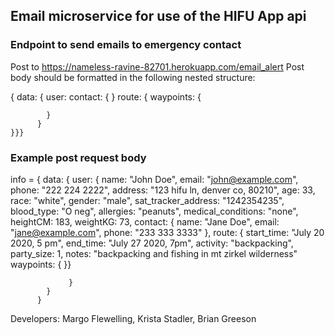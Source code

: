 ## Email microservice for use of the HIFU App api

### Endpoint to send emails to emergency contact
Post to https://nameless-ravine-82701.herokuapp.com/email_alert
Post body should be formatted in the following nested structure:

  { data:
  { user:
          contact: {
          }
          route: {
            waypoints: {

            }
          }
    }}}


### Example post request body

info = { data:
       { user: { name: "John Doe",
                 email: "john@example.com",
                 phone: "222 224 2222",
                 address: "123 hifu ln, denver co, 80210",
                 age: 33,
                 race: "white",
                 gender: "male",
                 sat_tracker_address: "1242354235",
                 blood_type: "O neg",
                 allergies: "peanuts",
                 medical_conditions: "none",
                 heightCM: 183,
                 weightKG: 73,
                 contact: { name: "Jane Doe",
                            email: "jane@example.com",
                            phone: "233 333 3333" },
                 route: { start_time: "July 20 2020, 5 pm",
                          end_time: "July 27 2020, 7pm",
                          activity: "backpacking",
                          party_size: 1,
                          notes: "backpacking and fishing in mt zirkel wilderness"
                          waypoints: {
                            }}

                 }
            }
          }

Developers: Margo Flewelling, Krista Stadler, Brian Greeson

